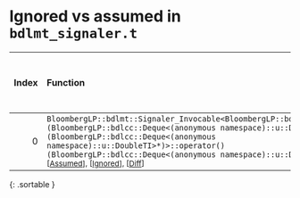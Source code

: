 # Ignored vs assumed in `bdlmt_signaler.t`

<script src="../sorttable.js"></script>

|   Index | Function                                                                                                                                                                                                                                                                                                                                                                            |   Difference in number of lines |   Function size difference in bytes |   Number of lines in assumed build | Number of bytes in assumed build   |   Number of lines in ignored build | Number of bytes in ignored build   |
|--------:|:------------------------------------------------------------------------------------------------------------------------------------------------------------------------------------------------------------------------------------------------------------------------------------------------------------------------------------------------------------------------------------|--------------------------------:|------------------------------------:|-----------------------------------:|:-----------------------------------|-----------------------------------:|:-----------------------------------|
|       0 | `BloombergLP::bdlmt::Signaler_Invocable<BloombergLP::bdlmt::Signaler<void (BloombergLP::bdlcc::Deque<(anonymous namespace)::u::DoubleTI>*)>, void (BloombergLP::bdlcc::Deque<(anonymous namespace)::u::DoubleTI>*)>::operator()(BloombergLP::bdlcc::Deque<(anonymous namespace)::u::DoubleTI>*) const` <sup>\[[Assumed](0-assume)\], \[[Ignored](0-none)\], \[[Diff](0-diff.html)\] |                              -9 |                                 -32 |                                960 | 4,291,552                          |                                992 | 4,291,552                          |
{: .sortable }
